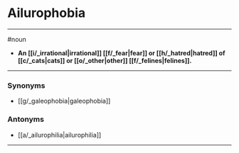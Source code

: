 # Ailurophobia
---
#noun
- **An [[i/_irrational|irrational]] [[f/_fear|fear]] or [[h/_hatred|hatred]] of [[c/_cats|cats]] or [[o/_other|other]] [[f/_felines|felines]].**
---
### Synonyms
- [[g/_galeophobia|galeophobia]]
### Antonyms
- [[a/_ailurophilia|ailurophilia]]
---
